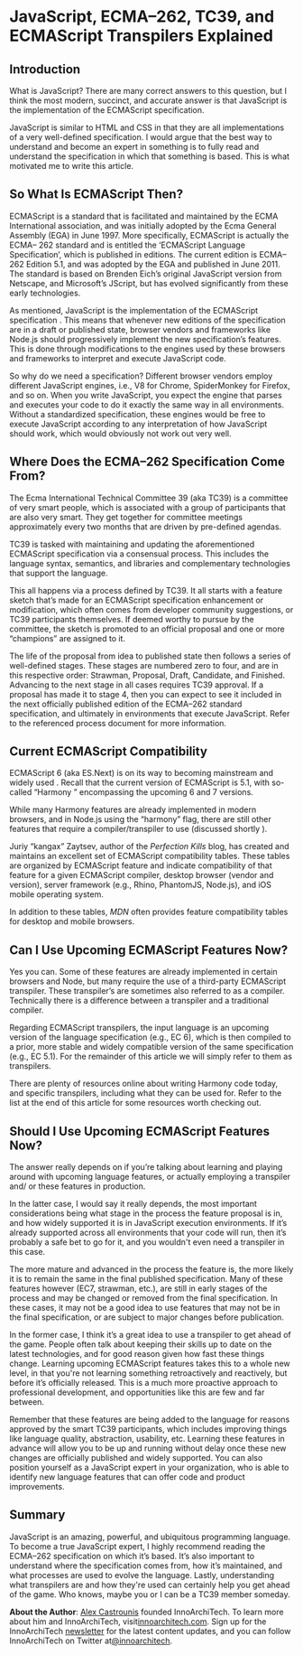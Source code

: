 # JavaScript, ECMA–262, TC39, and ECMAScript Transpilers Explained

## Introduction

What is JavaScript? There are many correct answers to this question, but I
think the most modern, succinct, and accurate answer is that JavaScript is the
implementation of the ECMAScript specification.

JavaScript is similar to HTML and CSS in that they are all implementations of a
very well-defined specification. I would argue that the best way to understand
and become an expert in something is to fully read and understand the
specification in which that something is based. This is what motivated me to
write this article.

## So What Is ECMAScript Then?

ECMAScript is a standard that is facilitated and maintained by the ECMA
International association, and was initially adopted by the Ecma General
Assembly (EGA) in June 1997. More specifically, ECMAScript is actually the ECMA–
262 standard and is entitled the ‘ECMAScript Language Specification’, which is
published in editions. The current edition is ECMA–262 Edition 5.1, and was
adopted by the EGA and published in June 2011. The standard is based on Brenden
Eich’s original JavaScript version from Netscape, and Microsoft’s JScript, but
has evolved significantly from these early technologies.

As mentioned, JavaScript is the implementation of the ECMAScript specification
. This means that whenever new editions of the specification are in a draft or
published state, browser vendors and frameworks like Node.js should
progressively implement the new specification’s features. This is done through
modifications to the engines used by these browsers and frameworks to interpret
and execute JavaScript code.

So why do we need a specification? Different browser vendors employ different
JavaScript engines, i.e., V8 for Chrome, SpiderMonkey for Firefox, and so on.
When you write JavaScript, you expect the engine that parses and executes your
code to do it exactly the same way in all environments. Without a standardized
specification, these engines would be free to execute JavaScript according to
any interpretation of how JavaScript should work, which would obviously not work
out very well.

## Where Does the ECMA–262 Specification Come From?

The Ecma International Technical Committee 39 (aka TC39) is a committee of very
smart people, which is associated with a group of participants that are also
very smart. They get together for committee meetings approximately every two
months that are driven by pre-defined agendas.

TC39 is tasked with maintaining and updating the aforementioned ECMAScript
specification via a consensual process. This includes the language syntax,
semantics, and libraries and complementary technologies that support the
language.

This all happens via a process defined by TC39. It all starts with a feature
sketch that’s made for an ECMAScript specification enhancement or modification,
which often comes from developer community suggestions, or TC39 participants
themselves. If deemed worthy to pursue by the committee, the sketch is promoted
to an official proposal and one or more “champions” are assigned to it.

The life of the proposal from idea to published state then follows a series of
well-defined stages. These stages are numbered zero to four, and are in this
respective order: Strawman, Proposal, Draft, Candidate, and Finished. Advancing
to the next stage in all cases requires TC39 approval. If a proposal has made it
to stage 4, then you can expect to see it included in the next officially
published edition of the ECMA–262 standard specification, and ultimately in
environments that execute JavaScript. Refer to the referenced process document
for more information.

## Current ECMAScript Compatibility

ECMAScript 6 (aka ES.Next) is on its way to becoming mainstream and widely used
. Recall that the current version of ECMAScript is 5.1, with so-called “Harmony
” encompassing the upcoming 6 and 7 versions.

While many Harmony features are already implemented in modern browsers, and in
Node.js using the “harmony” flag, there are still other features that require a
compiler/transpiler to use (discussed shortly
).

Juriy “kangax” Zaytsev, author of the *Perfection Kills* blog, has created
and maintains an excellent set of ECMAScript compatibility tables. These tables
are organized by ECMAScript feature and indicate compatibility of that feature
for a given ECMAScript compiler, desktop browser (vendor and version), server
framework (e.g., Rhino, PhantomJS, Node.js), and iOS mobile operating system.

In addition to these tables, *MDN* often provides feature compatibility
tables for desktop and mobile browsers.

## Can I Use Upcoming ECMAScript Features Now?

Yes you can. Some of these features are already implemented in certain browsers
and Node, but many require the use of a third-party ECMAScript transpiler. These
transpiler’s are sometimes also referred to as a compiler. Technically there is
a difference between a transpiler and a traditional compiler.

Regarding ECMAScript transpilers, the input language is an upcoming version of
the language specification (e.g., EC 6), which is then compiled to a prior, more
stable and widely compatible version of the same specification (e.g., EC 5.1).
For the remainder of this article we will simply refer to them as transpilers.

There are plenty of resources online about writing Harmony code today, and
specific transpilers, including what they can be used for. Refer to the list at
the end of this article for some resources worth checking out.

## Should I Use Upcoming ECMAScript Features Now?

The answer really depends on if you’re talking about learning and playing
around with upcoming language features, or actually employing a transpiler and/
or these features in production.

In the latter case, I would say it really depends, the most important
considerations being what stage in the process the feature proposal is in, and
how widely supported it is in JavaScript execution environments. If it’s already
supported across all environments that your code will run, then it’s probably a
safe bet to go for it, and you wouldn't even need a transpiler in this case.

The more mature and advanced in the process the feature is, the more likely it
is to remain the same in the final published specification. Many of these
features however (EC7, strawman, etc.), are still in early stages of the process
and may be changed or removed from the final specification. In these cases, it
may not be a good idea to use features that may not be in the final
specification, or are subject to major changes before publication.

In the former case, I think it’s a great idea to use a transpiler to get
ahead of the game. People often talk about keeping their skills up to date on
the latest technologies, and for good reason given how fast these things change.
Learning upcoming ECMAScript features takes this to a whole new level, in that
you're not learning something retroactively and reactively, but before it’s
officially released. This is a much more proactive approach to professional
development, and opportunities like this are few and far between.

Remember that these features are being added to the language for reasons
approved by the smart TC39 participants, which includes improving things like
language quality, abstraction, usability, etc. Learning these features in
advance will allow you to be up and running without delay once these new changes
are officially published and widely supported. You can also position yourself as
a JavaScript expert in your organization, who is able to identify new language
features that can offer code and product improvements.

## Summary

JavaScript is an amazing, powerful, and ubiquitous programming language. To
become a true JavaScript expert, I highly recommend reading the ECMA–262
specification on which it’s based. It’s also important to understand where the
specification comes from, how it’s maintained, and what processes are used to
evolve the language. Lastly, understanding what transpilers are and how they're
used can certainly help you get ahead of the game. Who knows, maybe you or I can
be a TC39 member someday.

**About the Author**: [Alex Castrounis][innoarchitech] founded InnoArchiTech. To learn more
about him and InnoArchiTech, visit[innoarchitech.com][innoarchitech]. Sign up for the
InnoArchiTech [newsletter][newsletter] for the latest content updates, and you can follow
InnoArchiTech on Twitter at[@innoarchitech][twitter].

 [innoarchitech]: http://innoarchitech.com/about/?utm_source=medium&utm_medium=post&utm_content=aboutlink&utm_campaign=republish
 [newsletter]: http://innoarchitech.com/newsletter/?utm_source=medium&utm_medium=post&utm_content=aboutlink&utm_campaign=republish
 [twitter]: https://twitter.com/innoarchitech